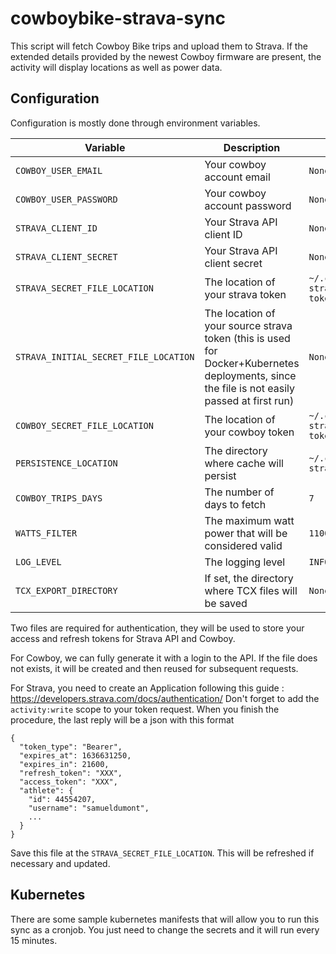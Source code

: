 # cowboybike-strava-sync

This script will fetch Cowboy Bike trips and upload them to Strava.
If the extended details provided by the newest Cowboy firmware are present, the activity will display locations as well as power data.

## Configuration

Configuration is mostly done through environment variables. 

| Variable                              | Description                                                                                                                                 | Default                             |
| ------------------------------------- | ------------------------------------------------------------------------------------------------------------------------------------------- | ----------------------------------- |
| `COWBOY_USER_EMAIL`                   | Your cowboy account email                                                                                                                   | `None`                              |
| `COWBOY_USER_PASSWORD`                | Your cowboy account password                                                                                                                | `None`                              |
| `STRAVA_CLIENT_ID`                    | Your Strava API client ID                                                                                                                   | `None`                              |
| `STRAVA_CLIENT_SECRET`                | Your Strava API client secret                                                                                                               | `None`                              |
| `STRAVA_SECRET_FILE_LOCATION`         | The location of your strava token                                                                                                           | `~/.cowboybike-strava/strava-token` |
| `STRAVA_INITIAL_SECRET_FILE_LOCATION` | The location of your source strava token (this is used for Docker+Kubernetes deployments, since the file is not easily passed at first run) | `None`                              |
| `COWBOY_SECRET_FILE_LOCATION`         | The location of your cowboy token                                                                                                           | `~/.cowboybike-strava/cowboy-token` |
| `PERSISTENCE_LOCATION`                | The directory where cache will persist                                                                                                      | `~/.cowboybike-strava/`             |
| `COWBOY_TRIPS_DAYS`                   | The number of days to fetch                                                                                                                 | `7`                                 |
| `WATTS_FILTER`                        | The maximum watt power that will be considered valid                                                                                        | `1100`                              |
| `LOG_LEVEL`                           | The logging level                                                                                                                           | `INFO`                              |
| `TCX_EXPORT_DIRECTORY`                | If set, the directory where TCX files will be saved                                                                                         | `None`                              |

Two files are required for authentication, they will be used to store your access and refresh tokens for Strava API and Cowboy.

For Cowboy, we can fully generate it with a login to the API. If the file does not exists, it will be created and then reused for subsequent requests.

For Strava, you need to create an Application following this guide : https://developers.strava.com/docs/authentication/
Don't forget to add the `activity:write` scope to your token request. When you finish the procedure, the last reply will be a json with this format

```
{
  "token_type": "Bearer",
  "expires_at": 1636631250,
  "expires_in": 21600,
  "refresh_token": "XXX",
  "access_token": "XXX",
  "athlete": {
    "id": 44554207,
    "username": "samueldumont",
    ...
  }
}
```

Save this file at the `STRAVA_SECRET_FILE_LOCATION`. This will be refreshed if necessary and updated.

## Kubernetes

There are some sample kubernetes manifests that will allow you to run this sync as a cronjob. You just need to change the secrets and it will run every 15 minutes.